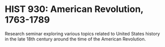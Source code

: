 # HIST 930: American Revolution, 1763-1789

Research seminar exploring various topics related to United States history in the late 18th century around the time of the American Revolution.